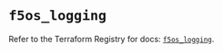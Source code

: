 # `f5os_logging`

Refer to the Terraform Registry for docs: [`f5os_logging`](https://registry.terraform.io/providers/f5networks/f5os/1.10.0/docs/resources/logging).
